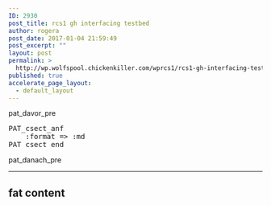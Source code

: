 ```yaml
---
ID: 2930
post_title: rcs1 gh interfacing testbed
author: rogera
post_date: 2017-01-04 21:59:49
post_excerpt: ""
layout: post
permalink: >
  http://wp.wolfspool.chickenkiller.com/wprcs1/rcs1-gh-interfacing-testbed/
published: true
accelerate_page_layout:
  - default_layout
---
```


pat_davor_pre
<pre>
PAT_csect_anf
    :format =&gt; :md
PAT_csect_end
</pre>
pat_danach_pre

---

fat content
---
